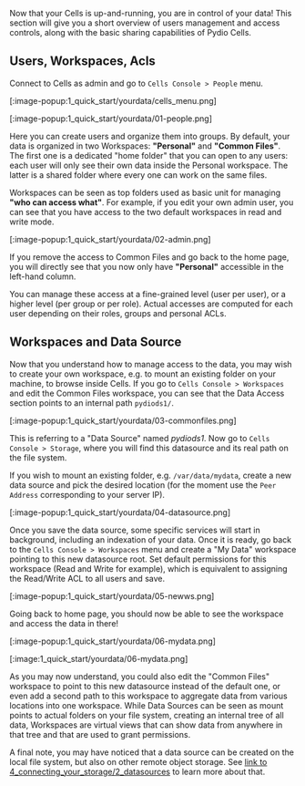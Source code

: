 Now that your Cells is up-and-running, you are in control of your data! This section will give you a short overview of users management and access controls, along with the basic sharing capabilities of Pydio Cells.

## Users, Workspaces, Acls

Connect to Cells as admin and go to `Cells Console > People` menu. 

[:image-popup:1_quick_start/yourdata/cells_menu.png]

[:image-popup:1_quick_start/yourdata/01-people.png]

Here you can create users and organize them into groups. By default, your data is organized in two Workspaces: **"Personal"** and **"Common Files"**. The first one is a dedicated "home folder" that you can open to any users: each user will only see their own data inside the Personal workspace. The latter is a shared folder where every one can work on the same files.

Workspaces can be seen as top folders used as basic unit for managing **"who can access what"**. For example, if you edit your own admin user, you can see that you have access to the two default workspaces in read and write mode. 

[:image-popup:1_quick_start/yourdata/02-admin.png]

If you remove the access to Common Files and go back to the home page, you will directly see that you now only have **"Personal"** accessible in the left-hand column. 

You can manage these access at a fine-grained level (user per user), or a higher level (per group or per role). Actual accesses are computed for each user depending on their roles, groups and personal ACLs.

## Workspaces and Data Source

Now that you understand how to manage access to the data, you may wish to create your own workspace, e.g. to mount an existing folder on your machine, to browse inside Cells. If you go to `Cells Console > Workspaces` and edit the Common Files workspace, you can see that the Data Access section points to an internal path `pydiods1/`. 

[:image-popup:1_quick_start/yourdata/03-commonfiles.png]

This is referring to a "Data Source" named _pydiods1_. Now go to `Cells Console > Storage`, where you will find this datasource and its real path on the file system.

If you wish to mount an existing folder, e.g. `/var/data/mydata`, create a new data source and pick the desired location (for the moment use the `Peer Address` corresponding to your server IP). 

[:image-popup:1_quick_start/yourdata/04-datasource.png]

Once you save the data source, some specific services will start in background, including an indexation of your data. Once it is ready, go back to the `Cells Console > Workspaces` menu and create a "My Data" workspace pointing to this new datasource root. Set default permissions for this workspace (Read and Write for example), which is equivalent to assigning the Read/Write ACL to all users and save. 

[:image-popup:1_quick_start/yourdata/05-newws.png]

Going back to home page, you should now be able to see the workspace and access the data in there!

[:image-popup:1_quick_start/yourdata/06-mydata.png]

[:image:1_quick_start/yourdata/06-mydata.png]

As you may now understand, you could also edit the "Common Files" workspace to point to this new datasource instead of the default one, or even add a second path to this workspace to aggregate data from various locations into one workspace. While Data Sources can be seen as mount points to actual folders on your file system, creating an internal tree of all data, Workspaces are virtual views that can show data from anywhere in that tree and that are used to grant permissions.

A final note, you may have noticed that a data source can be created on the local file system, but also on other remote object storage. See [link to 4_connecting_your_storage/2_datasources]() to learn more about that.

